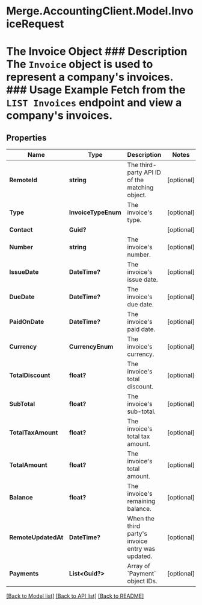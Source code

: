 # Merge.AccountingClient.Model.InvoiceRequest
# The Invoice Object ### Description The `Invoice` object is used to represent a company's invoices.  ### Usage Example Fetch from the `LIST Invoices` endpoint and view a company's invoices.

## Properties

Name | Type | Description | Notes
------------ | ------------- | ------------- | -------------
**RemoteId** | **string** | The third-party API ID of the matching object. | [optional] 
**Type** | **InvoiceTypeEnum** | The invoice&#39;s type. | [optional] 
**Contact** | **Guid?** |  | [optional] 
**Number** | **string** | The invoice&#39;s number. | [optional] 
**IssueDate** | **DateTime?** | The invoice&#39;s issue date. | [optional] 
**DueDate** | **DateTime?** | The invoice&#39;s due date. | [optional] 
**PaidOnDate** | **DateTime?** | The invoice&#39;s paid date. | [optional] 
**Currency** | **CurrencyEnum** | The invoice&#39;s currency. | [optional] 
**TotalDiscount** | **float?** | The invoice&#39;s total discount. | [optional] 
**SubTotal** | **float?** | The invoice&#39;s sub-total. | [optional] 
**TotalTaxAmount** | **float?** | The invoice&#39;s total tax amount. | [optional] 
**TotalAmount** | **float?** | The invoice&#39;s total amount. | [optional] 
**Balance** | **float?** | The invoice&#39;s remaining balance. | [optional] 
**RemoteUpdatedAt** | **DateTime?** | When the third party&#39;s invoice entry was updated. | [optional] 
**Payments** | **List&lt;Guid?&gt;** | Array of &#x60;Payment&#x60; object IDs. | [optional] 

[[Back to Model list]](../README.md#documentation-for-models) [[Back to API list]](../README.md#documentation-for-api-endpoints) [[Back to README]](../README.md)

